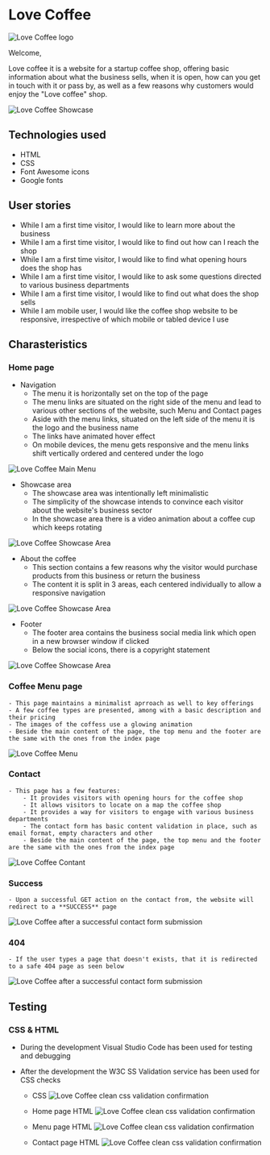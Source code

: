 # Love Coffee
![Love Coffee logo](https://github.com/acristiancsiki/HTML-CSS/blob/main/assets/images/logo.png) 

Welcome,

Love coffee it is a website for a startup coffee shop, offering basic information about what the business sells, when it is open, how can you get in touch with it or pass by, as well as a few reasons why customers would enjoy the "Love coffee" shop.

![Love Coffee Showcase](https://github.com/acristiancsiki/HTML-CSS/blob/main/assets/images/readme-showcase.PNG)

## Technologies used
* HTML
* CSS
* Font Awesome icons
* Google fonts

## User stories
* While I am a first time visitor, I would like to learn more about the business
* While I am a first time visitor, I would like to find out how can I reach the shop
* While I am a first time visitor, I would like to find what opening hours does the shop has
* While I am a first time visitor, I would like to ask some questions directed to various business departments
* While I am a first time visitor, I would like to find out what does the shop sells
* While I am mobile user, I would like the coffee shop website to be responsive, irrespective of which mobile or tabled device I use

## Charasteristics
### Home page
* Navigation
    - The menu it is horizontally set on the top of the page
    - The menu links are situated on the right side of the menu and lead to various other sections of the website, such Menu and Contact pages
    - Aside with the menu links, situated on the left side of the menu it is the logo and the business name
    - The links have animated hover effect
    - On mobile devices, the menu gets responsive and the menu links shift vertically ordered and centered under the logo

 ![Love Coffee Main Menu](https://github.com/acristiancsiki/HTML-CSS/blob/main/assets/images/topmenu.PNG)

* Showcase area
    - The showcase area was intentionally left minimalistic
    - The simplicity of the showcase intends to convince each visitor about the website's business sector
    - In the showcase area there is a video animation about a coffee cup which keeps rotating

![Love Coffee Showcase Area](https://github.com/acristiancsiki/HTML-CSS/blob/main/assets/images/coffe-mug-showcase.PNG)

* About the coffee
    - This section contains a few reasons why the visitor would purchase products from this business or return the business
    - The content it is split in 3 areas, each centered individually to allow a responsive navigation

![Love Coffee Showcase Area](https://github.com/acristiancsiki/HTML-CSS/blob/main/assets/images/aboutus.PNG)

* Footer
    - The footer area contains the business social media link which open in a new browser window if clicked
    - Below the social icons, there is a copyright statement

![Love Coffee Showcase Area](https://github.com/acristiancsiki/HTML-CSS/blob/main/assets/images/footer.PNG)

### Coffee Menu page
    - This page maintains a minimalist aprroach as well to key offerings
    - A few coffee types are presented, among with a basic description and their pricing
    - The images of the coffess use a glowing animation
    - Beside the main content of the page, the top menu and the footer are the same with the ones from the index page

![Love Coffee Menu](https://github.com/acristiancsiki/HTML-CSS/blob/main/assets/images/caffee-menu.PNG)

### Contact
    - This page has a few features:
        - It provides visitors with opening hours for the coffee shop
        - It allows visitors to locate on a map the coffee shop
        - It provides a way for visitors to engage with various business departments
        - The contact form has basic content validation in place, such as email format, empty characters and other
        - Beside the main content of the page, the top menu and the footer are the same with the ones from the index page

![Love Coffee Contant](https://github.com/acristiancsiki/HTML-CSS/blob/main/assets/images/contact.PNG)

 ### Success
    - Upon a successful GET action on the contact from, the website will redirect to a **SUCCESS** page

![Love Coffee after a successful contact form submission](https://github.com/acristiancsiki/HTML-CSS/blob/main/assets/images/success.PNG)

 ### 404
    - If the user types a page that doesn't exists, that it is redirected to a safe 404 page as seen below

![Love Coffee after a successful contact form submission](https://github.com/acristiancsiki/HTML-CSS/blob/main/assets/images/fourzerofour.PNG)

## Testing
### CSS & HTML
* During the development Visual Studio Code has been used for testing and debugging
* After the development the W3C SS Validation service has been used for CSS checks

    - CSS
![Love Coffee clean css validation confirmation](https://github.com/acristiancsiki/HTML-CSS/blob/main/assets/images/css-validator.PNG)

    - Home page HTML
![Love Coffee clean css validation confirmation](https://github.com/acristiancsiki/HTML-CSS/blob/main/assets/images/home-validator.PNG)   

    - Menu page HTML
![Love Coffee clean css validation confirmation](https://github.com/acristiancsiki/HTML-CSS/blob/main/assets/images/menu-page-validator.PNG)  

    - Contact page HTML
![Love Coffee clean css validation confirmation](https://github.com/acristiancsiki/HTML-CSS/blob/main/assets/images/contact-page-validator.PNG)  